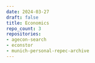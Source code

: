 ```yaml
---
date: 2024-03-27
draft: false
title: Economics
repo_count: 3
repositories:
- agecon-search
- econstor
- munich-personal-repec-archive
---
```



